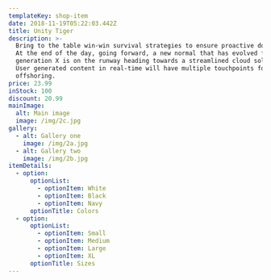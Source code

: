```yaml
---
templateKey: shop-item
date: 2018-11-19T05:22:03.442Z
title: Unity Tiger
description: >-
  Bring to the table win-win survival strategies to ensure proactive domination.
  At the end of the day, going forward, a new normal that has evolved from
  generation X is on the runway heading towards a streamlined cloud solution.
  User generated content in real-time will have multiple touchpoints for
  offshoring.
price: 23.99
inStock: 100
discount: 20.99
mainImage:
  alt: Main image
  image: /img/2c.jpg
gallery:
  - alt: Gallery one
    image: /img/2a.jpg
  - alt: Gallery two
    image: /img/2b.jpg
itemDetails:
  - option:
      optionList:
        - optionItem: White
        - optionItem: Black
        - optionItem: Navy
      optionTitle: Colors
  - option:
      optionList:
        - optionItem: Small
        - optionItem: Medium
        - optionItem: Large
        - optionItem: XL
      optionTitle: Sizes
---
```


